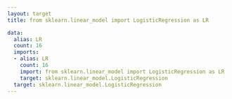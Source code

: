 ```yaml
---
layout: target
title: from sklearn.linear_model import LogisticRegression as LR

data:
  alias: LR
  count: 16
  imports:
  - alias: LR
    count: 16
    import: from sklearn.linear_model import LogisticRegression as LR
    target: sklearn.linear_model.LogisticRegression
  target: sklearn.linear_model.LogisticRegression
---
```

